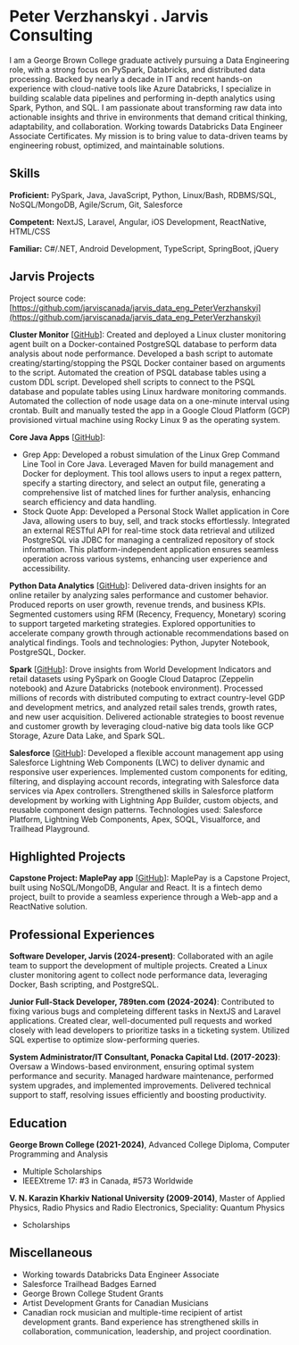 # Peter Verzhanskyi . Jarvis Consulting

I am a George Brown College graduate actively pursuing a Data Engineering role, with a strong focus on PySpark, Databricks, and distributed data processing. Backed by nearly a decade in IT and recent hands-on experience with cloud-native tools like Azure Databricks, I specialize in building scalable data pipelines and performing in-depth analytics using Spark, Python, and SQL. I am passionate about transforming raw data into actionable insights and thrive in environments that demand critical thinking, adaptability, and collaboration. Working towards Databricks Data Engineer Associate Certificates. My mission is to bring value to data-driven teams by engineering robust, optimized, and maintainable solutions.

## Skills

**Proficient:** PySpark, Java, JavaScript, Python, Linux/Bash, RDBMS/SQL, NoSQL/MongoDB, Agile/Scrum, Git, Salesforce

**Competent:** NextJS, Laravel, Angular, iOS Development, ReactNative, HTML/CSS

**Familiar:** C#/.NET, Android Development, TypeScript, SpringBoot, jQuery

## Jarvis Projects

Project source code: [https://github.com/jarviscanada/jarvis_data_eng_PeterVerzhanskyi](https://github.com/jarviscanada/jarvis_data_eng_PeterVerzhanskyi)


**Cluster Monitor** [[GitHub](https://github.com/jarviscanada/jarvis_data_eng_PeterVerzhanskyi/tree/masterhttps://github.com/jarviscanada/jarvis_data_eng_PeterVerzhanskyi/tree/main/linux_sql)]: Created and deployed a Linux cluster monitoring agent built on a Docker-contained PostgreSQL database to perform data analysis about node performance. Developed a bash script to automate creating/starting/stopping the PSQL Docker container based on arguments to the script. Automated the creation of PSQL database tables using a custom DDL script. Developed shell scripts to connect to the PSQL database and populate tables using Linux hardware monitoring commands. Automated the collection of node usage data on a one-minute interval using crontab. Built and manually tested the app in a Google Cloud Platform (GCP) provisioned virtual machine using Rocky Linux 9 as the operating system.

**Core Java Apps** [[GitHub](https://github.com/jarviscanada/jarvis_data_eng_PeterVerzhanskyi/tree/masterhttps://github.com/jarviscanada/jarvis_data_eng_PeterVerzhanskyi/tree/main/core_java)]:
      
  - Grep App: Developed a robust simulation of the Linux Grep Command Line Tool in Core Java. Leveraged Maven for build management and Docker for deployment. This tool allows users to input a regex pattern, specify a starting directory, and select an output file, generating a comprehensive list of matched lines for further analysis, enhancing search efficiency and data handling.
  - Stock Quote App: Developed a Personal Stock Wallet application in Core Java, allowing users to buy, sell, and track stocks effortlessly. Integrated an external RESTful API for real-time stock data retrieval and utilized PostgreSQL via JDBC for managing a centralized repository of stock information. This platform-independent application ensures seamless operation across various systems, enhancing user experience and accessibility.

**Python Data Analytics** [[GitHub](https://github.com/jarviscanada/jarvis_data_eng_PeterVerzhanskyi/tree/masterhttps://github.com/jarviscanada/jarvis_data_eng_PeterVerzhanskyi/tree/main/python_data_analytics)]: Delivered data-driven insights for an online retailer by analyzing sales performance and customer behavior. Produced reports on user growth, revenue trends, and business KPIs. Segmented customers using RFM (Recency, Frequency, Monetary) scoring to support targeted marketing strategies. Explored opportunities to accelerate company growth through actionable recommendations based on analytical findings. Tools and technologies: Python, Jupyter Notebook, PostgreSQL, Docker.

**Spark** [[GitHub](https://github.com/jarviscanada/jarvis_data_eng_PeterVerzhanskyi/tree/masterhttps://github.com/jarviscanada/jarvis_data_eng_PeterVerzhanskyi/tree/main/spark)]: Drove insights from World Development Indicators and retail datasets using PySpark on Google Cloud Dataproc (Zeppelin notebook) and Azure Databricks (notebook environment). Processed millions of records with distributed computing to extract country-level GDP and development metrics, and analyzed retail sales trends, growth rates, and new user acquisition. Delivered actionable strategies to boost revenue and customer growth by leveraging cloud-native big data tools like GCP Storage, Azure Data Lake, and Spark SQL.

**Salesforce** [[GitHub](https://github.com/jarviscanada/jarvis_data_eng_PeterVerzhanskyi/tree/masterhttps://github.com/jarviscanada/jarvis_data_eng_PeterVerzhanskyi/tree/main)]: Developed a flexible account management app using Salesforce Lightning Web Components (LWC) to deliver dynamic and responsive user experiences. Implemented custom components for editing, filtering, and displaying account records, integrating with Salesforce data services via Apex controllers. Strengthened skills in Salesforce platform development by working with Lightning App Builder, custom objects, and reusable component design patterns. Technologies used: Salesforce Platform, Lightning Web Components, Apex, SOQL, Visualforce, and Trailhead Playground.


## Highlighted Projects
**Capstone Project: MaplePay app** [[GitHub](https://github.com/PeterVerzhansky/MaplePayApp)]: MaplePay is a Capstone Project, built using NoSQL/MongoDB, Angular and React. It is a fintech demo project, built to provide a seamless experience through a Web-app and a ReactNative solution.


## Professional Experiences

**Software Developer, Jarvis (2024-present)**: Collaborated with an agile team to support the development of multiple projects. Created a Linux cluster monitoring agent to collect node performance data, leveraging Docker, Bash scripting, and PostgreSQL.

**Junior Full-Stack Developer, 789ten.com (2024-2024)**: Contributed to fixing various bugs and completeing different tasks in NextJS and Laravel applications. Created clear, well-documented pull requests and worked closely with lead developers to prioritize tasks in a ticketing system. Utilized SQL expertise to optimize slow-performing queries.

**System Administrator/IT Consultant, Ponacka Capital Ltd. (2017-2023)**: Oversaw a Windows-based environment, ensuring optimal system performance and security. Managed hardware maintenance, performed system upgrades, and implemented improvements. Delivered technical support to staff, resolving issues efficiently and boosting productivity.


## Education
**George Brown College (2021-2024)**, Advanced College Diploma, Computer Programming and Analysis
- Multiple Scholarships
- IEEEXtreme 17: #3 in Canada, #573 Worldwide

**V. N. Karazin Kharkiv National University (2009-2014)**, Master of Applied Physics, Radio Physics and Radio Electronics, Speciality: Quantum Physics
- Scholarships


## Miscellaneous
- Working towards Databricks Data Engineer Associate
- Salesforce Trailhead Badges Earned
- George Brown College Student Grants
- Artist Development Grants for Canadian Musicians
- Canadian rock musician and multiple-time recipient of artist development grants. Band experience has strengthened skills in collaboration, communication, leadership, and project coordination.